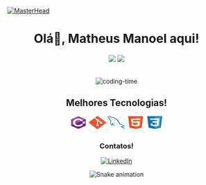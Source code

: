 [![MasterHead](https://user-images.githubusercontent.com/10498744/210012254-234538ff-d198-48aa-8964-37e6fd45d227.gif)](https://rishavchanda.io)

<h1 align="center">Olá👋, Matheus Manoel aqui!</h1>

<div style="text-align: center;">
  <img align="center" height="180em" src="https://github-readme-stats.vercel.app/api?username=Matheus4077&show_icons=true&theme=great-gatsby&include_all_commits=true&count_private=true"/> 
  <img align="center" height="180em" src="https://github-readme-stats.vercel.app/api/top-langs/?username=Matheus4077&layout=compact&langs_count=16&theme=great-gatsby"/>
</div>
<br>

<div  align="center"> 
  <div style="display: inline_block"><br>
    <img align="center" height="250" alt="coding-time" src="code.gif">
    <h2 align="center">Melhores Tecnologias!</h2>
    <img align="center" alt="Csharp" height="30" width="40" src="https://raw.githubusercontent.com/devicons/devicon/master/icons/csharp/csharp-original.svg">
    <img align="center" alt="Git" height="30" width="40" src="https://raw.githubusercontent.com/devicons/devicon/master/icons/git/git-original.svg">
    <img align="center" alt="Mysql" height="30" width="40" src="https://raw.githubusercontent.com/devicons/devicon/master/icons/mysql/mysql-original.svg">
    <img align="center" height="30" width="40" alt="html-icon" src="https://raw.githubusercontent.com/devicons/devicon/master/icons/html5/html5-original.svg">
    <img align="center" height="30" width="40" alt="css-icon" src="https://raw.githubusercontent.com/devicons/devicon/master/icons/css3/css3-original.svg">

   </div>
    
   ##
  
  <div>
  <h3 align="center">Contatos!</h3>
 <a href="https://www.linkedin.com/in/matheus-manoel-380590221/" target="_blank">
  <img src="https://img.shields.io/badge/-LinkedIn-%230077B5?style=for-the-badge&logo=linkedin&logoColor=white" target="_blank" alt="LinkedIn">
</a>
  
</div>
  
![Snake animation](https://github.com/LuigiGF/LuigiGF/blob/output/github-contribution-grid-snake.svg)
